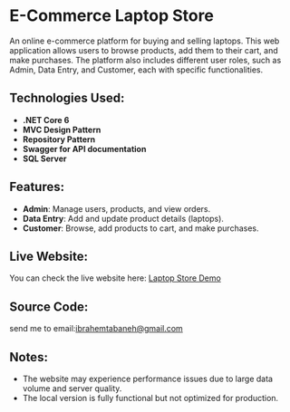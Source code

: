 # E-Commerce Laptop Store
An online e-commerce platform for buying and selling laptops. This web application allows users to browse products, add them to their cart, and make purchases. The platform also includes different user roles, such as Admin, Data Entry, and Customer, each with specific functionalities.

## Technologies Used:
- **.NET Core 6**
- **MVC Design Pattern**
- **Repository Pattern**
- **Swagger for API documentation**
- **SQL Server**

## Features:
- **Admin**: Manage users, products, and view orders.
- **Data Entry**: Add and update product details (laptops).
- **Customer**: Browse, add products to cart, and make purchases.

## Live Website:
You can check the live website here: [Laptop Store Demo](https://lapshoptest.premiumasp.net/)

## Source Code:
send me to email:ibrahemtabaneh@gmail.com

## Notes:
- The website may experience performance issues due to large data volume and server quality.
- The local version is fully functional but not optimized for production.
